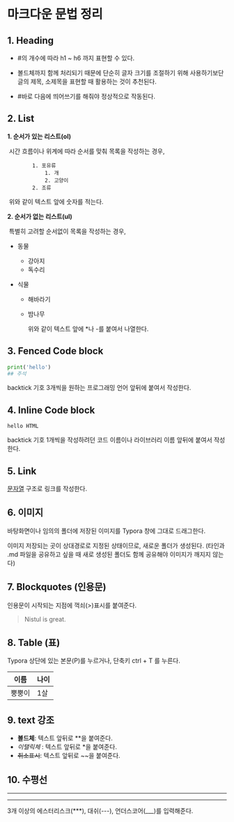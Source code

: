 # 마크다운 문법 정리



## 1. Heading

* #의 개수에 따라 h1 ~ h6 까지 표현할 수 있다.

* 볼드체까지 함께 처리되기 때문에 단순히 글자 크기를 조절하기 위해 사용하기보단 글의 제목, 소제목을 표현할 때 활용하는 것이 추천된다.

* #바로 다음에 띄어쓰기를 해줘야 정상적으로 작동된다.

## 2. List

**1. 순서가 있는 리스트(ol)**

​			시간 흐름이나 위계에 따라 순서를 맞춰 목록을 작성하는 경우,

   			1. 포유류
   	     		1. 개
   	     		2. 고양이
   			2. 조류

​			위와 같이 텍스트 앞에 숫자를 적는다.

**2. 순서가 없는 리스트(ul)**

​			특별히 고려할 순서없이 목록을 작성하는 경우,

- 동물

  - 강아지
  - 독수리

- 식물

  - 해바라기

  - 밤나무

    위와 같이 텍스트 앞에 *나 -를 붙여서 나열한다.

## 3. Fenced Code block

```python
print('hello')
## 주석
```

backtick 기호 3개씩을 원하는 프로그래밍 언어 앞뒤에 붙여서 작성한다.

## 4. Inline Code block

`hello HTML`

backtick 기호 1개씩을 작성하려던 코드 이름이나 라이브러리 이름 앞뒤에 붙여서 작성한다.

## 5. Link

[문자열](url) 구조로 링크를 작성한다.

## 6. 이미지

바탕화면이나 임의의 폴더에 저장된 이미지를 Typora 창에 그대로 드래그한다.

이미지 저장되는 곳이 상대경로로 지정된 상태이므로, 새로운 폴더가 생성된다.
(타인과 .md 파일을 공유하고 싶을 때 새로 생성된 폴더도 함께 공유해야 이미지가 깨지지 않는다)

## 7. Blockquotes (인용문)

인용문이 시작되는 지점에 꺽쇠(>)표시를 붙여준다.

> Nistul is great.

## 8. Table (표)

Typora 상단에 있는 본문(P)를 누르거나, 단축키 ctrl + T 를 누른다.

| 이름   | 나이 |
| ------ | ---- |
| 뿡뿡이 | 1살  |

## 9. text 강조

- **볼드체**: 텍스트 앞뒤로 **을 붙여준다.
- *이탤릭체* : 텍스트 앞뒤로 *을 붙여준다.
- ~~취소표시~~: 텍스트 앞뒤로 ~~을 붙여준다.

## 10. 수평선

***

---

3개 이상의 에스터리스크(***), 대쉬(---), 언더스코어(___)를 입력해준다.

